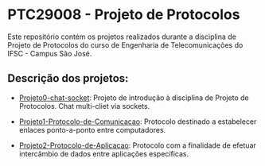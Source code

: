 # PTC29008 - Projeto de Protocolos

Este repositório contém os projetos realizados durante a disciplina de Projeto de Protocolos do curso de Engenharia de Telecomunicações do IFSC - Campus São José.

## Descrição dos projetos:

* [Projeto0-chat-socket](https://github.com/paulosell/PTC29008/tree/master/Projeto0-chat-socket): Projeto de introdução à disciplina de Projeto de Protocolos. Chat multi-cliet via sockets.

* [Projeto1-Protocolo-de-Comunicacao](https://github.com/paulosell/PTC29008/tree/master/Projeto1-Protocolo-de-Comunicacao): Protocolo destinado a estabelecer enlaces ponto-a-ponto entre computadores.

* [Projeto2-Protocolo-de-Aplicacao](https://github.com/paulosell/PTC29008/tree/master/Projeto2-Protocolo-de-Aplicacao): Protocolo com a finalidade de efetuar intercâmbio de dados entre aplicações específicas.
